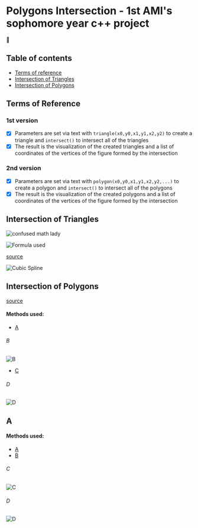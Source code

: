 # Polygons Intersection - 1st AMI's sophomore year c++ project 
:robot:
## Table of contents
* [Terms of reference](#terms-of-reference)
* [Intersection of Triangles](#intersection-of-triangles)
* [Intersection of Polygons](#intersection-of-polygons)

## Terms of Reference
### 1st version
- [x] Parameters are set via text with ```triangle(x0,y0,x1,y1,x2,y2)``` to create a triangle and ```intersect()``` to intersect all of the triangles
- [x] The result is the visualization of the created triangles and a list of coordinates of the vertices of the figure formed by the intersection
### 2nd version
- [x] Parameters are set via text with ```polygon(x0,y0,x1,y1,x2,y2,...)``` to create a polygon and ```intersect()``` to intersect all of the polygons
- [x] The result is the visualization of the created polygons and a list of coordinates of the vertices of the figure formed by the intersection

## Intersection of Triangles

![confused math lady](https://i.kym-cdn.com/entries/icons/original/000/021/464/14608107_1180665285312703_1558693314_n.jpg)

![Formula used](https://.png)

[source](http://)


![Cubic Spline](https://.png)
	
## Intersection of Polygons

[source](https://) 


#### Methods used:
* [A](https://)
###### B
![B](https://.png)
* [C](https://)
###### D
![D](https://.png)

## A

#### Methods used:
* [A](https://)
* [B](https://.pdf)
###### C
![C](https://.png)
###### D
![D](https://.png)

